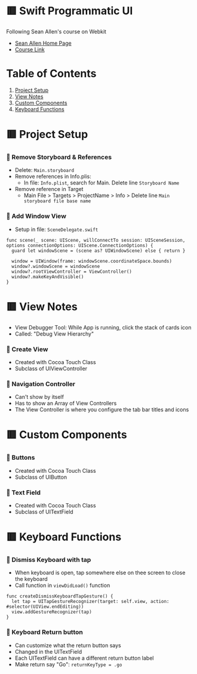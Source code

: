 # :red_square: Swift Programmatic UI

Following Sean Allen's course on Webkit

- [Sean Allen Home Page](https://seanallen.teachable.com/courses/)
- [Course Link](https://seanallen.teachable.com/courses/enrolled/681906)

# Table of Contents

1. [Project Setup]()
2. [View Notes]()
3. [Custom Components]()
4. [Keyboard Functions](#keyboardFunctions)

# :red_square: Project Setup

### :small_orange_diamond: Remove Storyboard & References

- Delete: `Main.storyboard`
- Remove references in Info.plis:
  - In file: `Info.plist`, search for Main. Delete line `Storyboard Name`
- Remove reference in Target
  - Main File > Targets > ProjectName > Info > Delete line `Main storyboard file base name`  

### :small_orange_diamond: Add Window View

- Setup in file: `SceneDelegate.swift`
```
func scene(_ scene: UIScene, willConnectTo session: UISceneSession, options connectionOptions: UIScene.ConnectionOptions) {
  guard let windowScene = (scene as? UIWindowScene) else { return }
        
  window = UIWindow(frame: windowScene.coordinateSpace.bounds)      
  window?.windowScene = windowScene
  window?.rootViewController = ViewController()
  window?.makeKeyAndVisible()
}
```

# :red_square: View Notes

- View Debugger Tool: While App is running, click the stack of cards icon
- Called: "Debug View Hierarchy"

### :small_orange_diamond: Create View

- Created with Cocoa Touch Class
- Subclass of UIViewController

### :small_orange_diamond: Navigation Controller

- Can't show by itself
- Has to show an Array of View Controllers
- The View Controller is where you configure the tab bar titles and icons

# :red_square: Custom Components

### :small_orange_diamond: Buttons

- Created with Cocoa Touch Class
- Subclass of UIButton

### :small_orange_diamond: Text Field

- Created with Cocoa Touch Class
- Subclass of UITextField

# :red_square: Keyboard Functions <a name="keyboardFunctions"></a>

### :small_orange_diamond: Dismiss Keyboard with tap

- When keyboard is open, tap somewhere else on thee screen to close the keyboard
- Call function in `viewDidLoad()` function
```
func createDismissKeyboardTapGesture() {
  let tap = UITapGestureRecognizer(target: self.view, action: #selector(UIView.endEditing))      
  view.addGestureRecognizer(tap)
}
```

### :small_orange_diamond: Keyboard Return button

- Can customize what the return button says
- Changed in the UITextField
- Each UITextField can have a different return button label
- Make return say "Go": `returnKeyType = .go`
